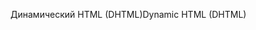 <span data-ttu-id="82f01-101">Динамический HTML (DHTML)</span><span class="sxs-lookup"><span data-stu-id="82f01-101">Dynamic HTML (DHTML)</span></span>